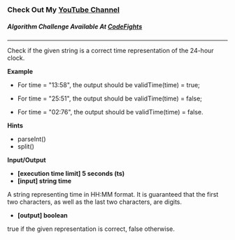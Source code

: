 ### Check Out My [YouTube Channel](https://www.YouTube.com/CodingTutorials360)

##### Algorithm Challenge Available At [CodeFights](https://codefights.com/arcade/code-arcade/time-river/ywMyCTspqGXPWRZx5)
---
Check if the given string is a correct time representation of the 24-hour clock.

**Example**
-   For time = "13:58", the output should be
validTime(time) = true;

-   For time = "25:51", the output should be
validTime(time) = false;

-   For time = "02:76", the output should be
validTime(time) = false.

**Hints**
-   parseInt()
-   split()

**Input/Output**

- **[execution time limit] 5 seconds (ts)**
- **[input] string time**

A string representing time in HH:MM format. It is guaranteed that the first two characters, as well as the last two characters, are digits.

-   **[output] boolean**

true if the given representation is correct, false otherwise.

